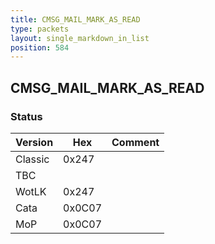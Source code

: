```yaml
---
title: CMSG_MAIL_MARK_AS_READ
type: packets
layout: single_markdown_in_list
position: 584
---
```


## CMSG_MAIL_MARK_AS_READ

### Status

Version    | Hex        | Comment
---------- | ---------- | ---------- 
Classic    | 0x247      | 
TBC        |            |
WotLK      | 0x247      | 
Cata       | 0x0C07     | 
MoP        | 0x0C07     | 